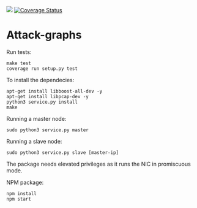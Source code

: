 ![ ](https://travis-ci.org/cyberImperial/attack-graphs.svg?branch=master) [![Coverage Status](https://coveralls.io/repos/github/cyberImperial/attack-graphs/badge.svg?branch=master)](https://coveralls.io/github/cyberImperial/attack-graphs?branch=master)

# Attack-graphs

Run tests:
```
make test
coverage run setup.py test
```

To install the dependecies:
```
apt-get install libboost-all-dev -y
apt-get install libpcap-dev -y
python3 service.py install
make
```

Running a master node:
```
sudo python3 service.py master
```

Running a slave node:
```
sudo python3 service.py slave [master-ip]
```

The package needs elevated privileges as it runs the NIC in promiscuous mode.

NPM package:
```
npm install
npm start
```
